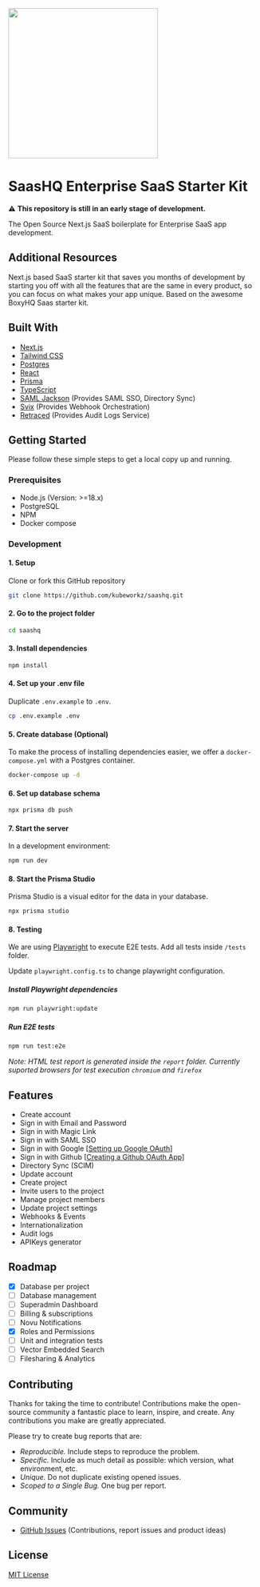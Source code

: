 <img src="https://github.com/kubeworkz/saashq/blob/main/public/logo.png" width="300">

# SaasHQ Enterprise SaaS Starter Kit

:warning: **This repository is still in an early stage of development.**

The Open Source Next.js SaaS boilerplate for Enterprise SaaS app development.

## Additional Resources

Next.js based SaaS starter kit that saves you months of development by starting you off with all the features that are the same in every product, so you can focus on what makes your app unique. Based on the awesome BoxyHQ Saas starter kit.

## Built With

- [Next.js](https://nextjs.org)
- [Tailwind CSS](https://tailwindcss.com)
- [Postgres](https://www.postgresql.org)
- [React](https://reactjs.org)
- [Prisma](https://www.prisma.io)
- [TypeScript](https://www.typescriptlang.org)
- [SAML Jackson](https://github.com/boxyhq/jackson) (Provides SAML SSO, Directory Sync)
- [Svix](https://www.svix.com/) (Provides Webhook Orchestration)
- [Retraced](https://github.com/retracedhq/retraced) (Provides Audit Logs Service)

## Getting Started

Please follow these simple steps to get a local copy up and running.

### Prerequisites

- Node.js (Version: >=18.x)
- PostgreSQL
- NPM
- Docker compose

### Development

#### 1. Setup

Clone or fork this GitHub repository

```bash
git clone https://github.com/kubeworkz/saashq.git
```

#### 2. Go to the project folder

```bash
cd saashq
```

#### 3. Install dependencies

```bash
npm install
```

#### 4. Set up your .env file

Duplicate `.env.example` to `.env`.

```bash
cp .env.example .env
```

#### 5. Create database (Optional)

To make the process of installing dependencies easier, we offer a `docker-compose.yml` with a Postgres container.

```bash
docker-compose up -d
```

#### 6. Set up database schema

```bash
npx prisma db push
```

#### 7. Start the server

In a development environment:

```bash
npm run dev
```

#### 8. Start the Prisma Studio

Prisma Studio is a visual editor for the data in your database.

```bash
npx prisma studio
```

#### 8. Testing

We are using [Playwright](https://playwright.dev/) to execute E2E tests. Add all tests inside `/tests` folder.

Update `playwright.config.ts` to change playwright configuration.

##### Install Playwright dependencies

```bash
npm run playwright:update
```

##### Run E2E tests

```bash
npm run test:e2e
```

_Note: HTML test report is generated inside the `report` folder. Currently suported browsers for test execution `chromium` and `firefox`_

## Features

- Create account
- Sign in with Email and Password
- Sign in with Magic Link
- Sign in with SAML SSO
- Sign in with Google [[Setting up Google OAuth](https://support.google.com/cloud/answer/6158849?hl=en)]
- Sign in with Github [[Creating a Github OAuth App](https://docs.github.com/en/developers/apps/building-oauth-apps/creating-an-oauth-app)]
- Directory Sync (SCIM)
- Update account
- Create project
- Invite users to the project
- Manage project members
- Update project settings
- Webhooks & Events
- Internationalization
- Audit logs
- APIKeys generator

## Roadmap

- [x] Database per project
- [ ] Database management
- [ ] Superadmin Dashboard
- [ ] Billing & subscriptions
- [ ] Novu Notifications
- [x] Roles and Permissions
- [ ] Unit and integration tests
- [ ] Vector Embedded Search
- [ ] Filesharing & Analytics

## Contributing

Thanks for taking the time to contribute! Contributions make the open-source community a fantastic place to learn, inspire, and create. Any contributions you make are greatly appreciated.

Please try to create bug reports that are:

- _Reproducible._ Include steps to reproduce the problem.
- _Specific._ Include as much detail as possible: which version, what environment, etc.
- _Unique._ Do not duplicate existing opened issues.
- _Scoped to a Single Bug._ One bug per report.

## Community

- [GitHub Issues](https://github.com/kubeworkz/saashq/issues) (Contributions, report issues and product ideas)

## License

[MIT License](https://github.com/kubeworkz/saashq/blob/main/LICENSE)
